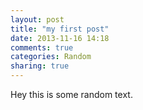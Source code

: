 ```yaml
---
layout: post
title: "my first post"
date: 2013-11-16 14:18
comments: true
categories: Random
sharing: true
---
```

Hey this is some random text.
